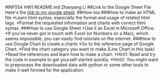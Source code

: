 #INF554 HW1 README.md Zhaoyang Li
##Link to the Google Sheet File
Here's the [link to my google sheet](https://docs.google.com/spreadsheets/d/1PpNOHrBTYcJJSpkW7o-PUCBQ2v_BwFWjz3KgY3_jtd4/edit#gid=0).
##How-tos
###How to make an HTML file
*Learn html syntax, especially the format and usage of related html tags.
*Format the requested information and charts with correct html syntax.
###How to use Google Sheet
*Use it as Excel in Microsoft Office.
*If you've never got in touch with Excel (or Numbers on a Mac), which seems impossible, you can easily find tutorials on the internet.
###How to use Google Chart to create a charts
*Go to the reference page of Google Chart. 
*Find the chart category you want to make.(Line Chart in this task)
*Read the references and learn how to make a chart. 
*Hint1: Read and try the code in example to get yourself started quickly.
*Hint2: You might want to preprocess the downloaded data with python or some other tools to make it well formed for the application.